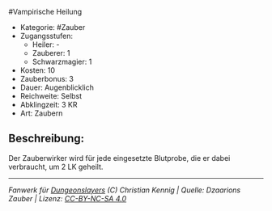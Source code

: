 #Vampirische Heilung  
- Kategorie: #Zauber  
- Zugangsstufen:  
  - Heiler: -  
  - Zauberer: 1  
  - Schwarzmagier: 1  
- Kosten: 10  
- Zauberbonus: 3  
- Dauer: Augenblicklich  
- Reichweite: Selbst  
- Abklingzeit: 3 KR  
- Art: Zaubern     

## Beschreibung:
Der Zauberwirker wird für jede eingesetzte Blutprobe, die er dabei verbraucht, um 2 LK geheilt.


___
*Fanwerk für [Dungeonslayers](https://www.dungeonslayers.net/) (C) Christian Kennig | Quelle: Dzaarions Zauber | Lizenz: [CC-BY-NC-SA 4.0](https://creativecommons.org/licenses/by-nc-sa/4.0/deed.de)*